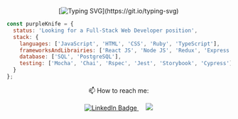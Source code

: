 
<div align="center">

[![Typing SVG](https://readme-typing-svg.demolab.com?font=Fira+Code&pause=1000&color=6A5ACD&center=true&vCenter=true&width=435&lines=Welcome+to+Hind+Nayhi's+Github!)](https://git.io/typing-svg)

</div>

```javascript
const purpleKnife = {
  status: 'Looking for a Full-Stack Web Developer position',
  stack: {
    languages: ['JavaScript', 'HTML', 'CSS', 'Ruby', 'TypeScript'],
    frameworksAndLibrairies: ['React JS', 'Node JS', 'Redux', 'Express', 'Axios', 'Ajax', 'Rails', 'jQuery', 'Bootstrap', 'SASS', 'WebSockets'],
    database: ['SQL', 'PostgreSQL'],
    testing: ['Mocha', 'Chai', 'Rspec', 'Jest', 'Storybook', 'Cypress']
  }
};
```

 <p align="center">📫 How to reach me:</p>
 <div align="center">
  <a href="https://www.linkedin.com/in/hindnayhi/">
    <img src="https://img.shields.io/badge/LinkedIn-blue?style=for-the-badge&logo=linkedin&logoColor=white" alt="LinkedIn Badge"/>
  </a>
  &nbsp; &nbsp;
  <a href="mailto:hind.nayhi@gmail.com">
    <img src="https://img.shields.io/badge/Gmail-D14836?style=for-the-badge&logo=gmail&logoColor=white" />
  </a>
</div>

<!--
**Purpleknife/Purpleknife** is a ✨ _special_ ✨ repository because its `README.md` (this file) appears on your GitHub profile.

Here are some ideas to get you started:

- 🔭 I’m currently working on ...
- 🌱 I’m currently learning ...
- 👯 I’m looking to collaborate on ...
- 🤔 I’m looking for help with ...
- 💬 Ask me about ...
- 📫 How to reach me: ...
- 😄 Pronouns: ...
- ⚡ Fun fact: ...
-->
